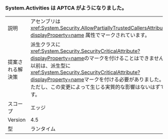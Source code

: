 ### <a name="systemactivities-is-now-aptca"></a>System.Activities は APTCA がようになりました。

|   |   |
|---|---|
|説明|アセンブリは <xref:System.Security.AllowPartiallyTrustedCallersAttribute?displayProperty=name> 属性でマークされています。|
|提案される解決策|派生クラスに <xref:System.Security.SecurityCriticalAttribute?displayProperty=name>のマークを付けることはできません。 以前は、派生型に <xref:System.Security.SecurityCriticalAttribute?displayProperty=name>マークを付ける必要がありました。 ただし、この変更によって生じる実質的な影響はないはずです。|
|スコープ|エッジ|
|Version|4.5|
|型|ランタイム|

